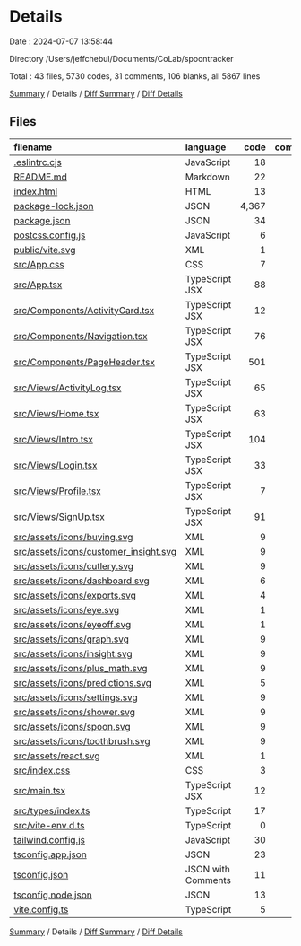 # Details

Date : 2024-07-07 13:58:44

Directory /Users/jeffchebul/Documents/CoLab/spoontracker

Total : 43 files,  5730 codes, 31 comments, 106 blanks, all 5867 lines

[Summary](results.md) / Details / [Diff Summary](diff.md) / [Diff Details](diff-details.md)

## Files
| filename | language | code | comment | blank | total |
| :--- | :--- | ---: | ---: | ---: | ---: |
| [.eslintrc.cjs](/.eslintrc.cjs) | JavaScript | 18 | 0 | 1 | 19 |
| [README.md](/README.md) | Markdown | 22 | 0 | 9 | 31 |
| [index.html](/index.html) | HTML | 13 | 0 | 1 | 14 |
| [package-lock.json](/package-lock.json) | JSON | 4,367 | 0 | 1 | 4,368 |
| [package.json](/package.json) | JSON | 34 | 0 | 1 | 35 |
| [postcss.config.js](/postcss.config.js) | JavaScript | 6 | 0 | 1 | 7 |
| [public/vite.svg](/public/vite.svg) | XML | 1 | 0 | 0 | 1 |
| [src/App.css](/src/App.css) | CSS | 7 | 0 | 0 | 7 |
| [src/App.tsx](/src/App.tsx) | TypeScript JSX | 88 | 15 | 16 | 119 |
| [src/Components/ActivityCard.tsx](/src/Components/ActivityCard.tsx) | TypeScript JSX | 12 | 0 | 4 | 16 |
| [src/Components/Navigation.tsx](/src/Components/Navigation.tsx) | TypeScript JSX | 76 | 3 | 7 | 86 |
| [src/Components/PageHeader.tsx](/src/Components/PageHeader.tsx) | TypeScript JSX | 501 | 1 | 4 | 506 |
| [src/Views/ActivityLog.tsx](/src/Views/ActivityLog.tsx) | TypeScript JSX | 65 | 4 | 4 | 73 |
| [src/Views/Home.tsx](/src/Views/Home.tsx) | TypeScript JSX | 63 | 0 | 4 | 67 |
| [src/Views/Intro.tsx](/src/Views/Intro.tsx) | TypeScript JSX | 104 | 0 | 9 | 113 |
| [src/Views/Login.tsx](/src/Views/Login.tsx) | TypeScript JSX | 33 | 0 | 5 | 38 |
| [src/Views/Profile.tsx](/src/Views/Profile.tsx) | TypeScript JSX | 7 | 0 | 3 | 10 |
| [src/Views/SignUp.tsx](/src/Views/SignUp.tsx) | TypeScript JSX | 91 | 3 | 10 | 104 |
| [src/assets/icons/buying.svg](/src/assets/icons/buying.svg) | XML | 9 | 0 | 1 | 10 |
| [src/assets/icons/customer_insight.svg](/src/assets/icons/customer_insight.svg) | XML | 9 | 0 | 1 | 10 |
| [src/assets/icons/cutlery.svg](/src/assets/icons/cutlery.svg) | XML | 9 | 0 | 1 | 10 |
| [src/assets/icons/dashboard.svg](/src/assets/icons/dashboard.svg) | XML | 6 | 0 | 1 | 7 |
| [src/assets/icons/exports.svg](/src/assets/icons/exports.svg) | XML | 4 | 0 | 1 | 5 |
| [src/assets/icons/eye.svg](/src/assets/icons/eye.svg) | XML | 1 | 0 | 0 | 1 |
| [src/assets/icons/eyeoff.svg](/src/assets/icons/eyeoff.svg) | XML | 1 | 0 | 0 | 1 |
| [src/assets/icons/graph.svg](/src/assets/icons/graph.svg) | XML | 9 | 0 | 1 | 10 |
| [src/assets/icons/insight.svg](/src/assets/icons/insight.svg) | XML | 9 | 0 | 1 | 10 |
| [src/assets/icons/plus_math.svg](/src/assets/icons/plus_math.svg) | XML | 9 | 0 | 1 | 10 |
| [src/assets/icons/predictions.svg](/src/assets/icons/predictions.svg) | XML | 5 | 0 | 1 | 6 |
| [src/assets/icons/settings.svg](/src/assets/icons/settings.svg) | XML | 9 | 0 | 1 | 10 |
| [src/assets/icons/shower.svg](/src/assets/icons/shower.svg) | XML | 9 | 0 | 1 | 10 |
| [src/assets/icons/spoon.svg](/src/assets/icons/spoon.svg) | XML | 9 | 0 | 1 | 10 |
| [src/assets/icons/toothbrush.svg](/src/assets/icons/toothbrush.svg) | XML | 9 | 0 | 1 | 10 |
| [src/assets/react.svg](/src/assets/react.svg) | XML | 1 | 0 | 0 | 1 |
| [src/index.css](/src/index.css) | CSS | 3 | 0 | 0 | 3 |
| [src/main.tsx](/src/main.tsx) | TypeScript JSX | 12 | 0 | 2 | 14 |
| [src/types/index.ts](/src/types/index.ts) | TypeScript | 17 | 0 | 1 | 18 |
| [src/vite-env.d.ts](/src/vite-env.d.ts) | TypeScript | 0 | 1 | 1 | 2 |
| [tailwind.config.js](/tailwind.config.js) | JavaScript | 30 | 1 | 2 | 33 |
| [tsconfig.app.json](/tsconfig.app.json) | JSON | 23 | 2 | 3 | 28 |
| [tsconfig.json](/tsconfig.json) | JSON with Comments | 11 | 0 | 1 | 12 |
| [tsconfig.node.json](/tsconfig.node.json) | JSON | 13 | 0 | 1 | 14 |
| [vite.config.ts](/vite.config.ts) | TypeScript | 5 | 1 | 2 | 8 |

[Summary](results.md) / Details / [Diff Summary](diff.md) / [Diff Details](diff-details.md)